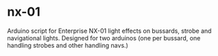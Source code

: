 # nx-01

Arduino script for Enterprise NX-01 light effects on bussards, strobe and navigational lights.  Designed for two arduinos (one per bussard, one handling strobes and other handling navs.)
